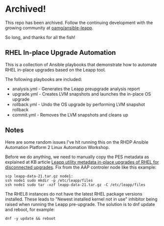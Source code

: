 # Archived!

This repo has been archived. Follow the continuing development with the growing community at [oamg/ansible-leapp](https://github.com/oamg/ansible-leapp).

So long, and thanks for all the fish!

## RHEL In-place Upgrade Automation

This is a collection of Ansible playbooks that demonstrate how to automate RHEL in-place upgrades based on the Leapp tool.

The following playbooks are included:

- analysis.yml - Generates the Leapp preupgrade analysis report
- upgrade.yml - Creates LVM snapshots and launches the in-place OS upgrade
- rollback.yml - Undo the OS upgrade by performing LVM snapshot rollback
- commit.yml - Removes the LVM snapshots and cleans up

## Notes

Here are some random issues I've hit running this on the RHDP Ansible Automation Platform 2 Linux Automation Workshop.

Before we do anything, we need to manually copy the PES metadata as explained at KB article [Leapp utility metadata in-place upgrades of RHEL for disconnected upgrades](https://access.redhat.com/articles/3664871). Fix from the AAP controler node like this example: 

```
scp leapp-data-21.tar.gz node1:
ssh node1 sudo mkdir -p /etc/leapp/files
ssh node1 sudo tar -xzf leapp-data-21.tar.gz -C /etc/leapp/files
```

The RHEL8 instances do not have the latest RHEL package versions installed. These leads to "Newest installed kernel not in use" inhibitor being raised when running the Leapp pre-upgrade. The solution is to dnf update and reboot, for example: 

```
dnf -y update && reboot
```
